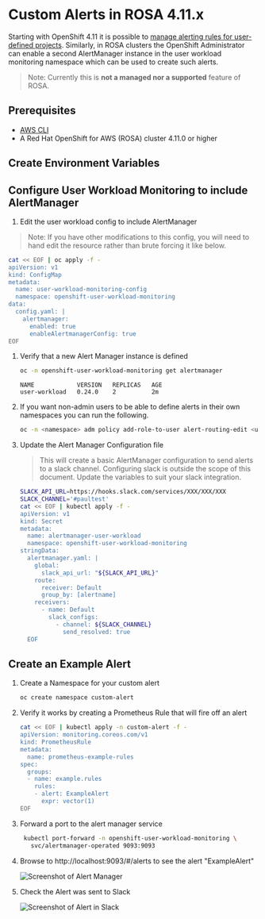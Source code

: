 # Custom Alerts in ROSA 4.11.x

Starting with OpenShift 4.11 it is possible to [manage alerting rules for user-defined projects](https://docs.openshift.com/container-platform/4.11/monitoring/managing-alerts.html#managing-alerting-rules-for-user-defined-projects_managing-alerts). Similarly, in ROSA clusters the OpenShift Administrator can enable a second AlertManager instance in the user workload monitoring namespace which can be used to create such alerts.

> Note: Currently this is **not a managed nor a supported** feature of ROSA.

## Prerequisites

* [AWS CLI](https://docs.aws.amazon.com/cli/latest/userguide/cli-chap-install.html)
* A Red Hat OpenShift for AWS (ROSA) cluster 4.11.0 or higher

## Create Environment Variables

## Configure User Workload Monitoring to include AlertManager

1. Edit the user workload config to include AlertManager

  > Note: If you have other modifications to this config, you will need to hand edit the resource rather than brute forcing it like below.

   ```bash
   cat << EOF | oc apply -f -
   apiVersion: v1
   kind: ConfigMap
   metadata:
     name: user-workload-monitoring-config
     namespace: openshift-user-workload-monitoring
   data:
     config.yaml: |
       alertmanager:
         enabled: true
         enableAlertmanagerConfig: true
   EOF
   ```

1. Verify that a new Alert Manager instance is defined

   ```bash
   oc -n openshift-user-workload-monitoring get alertmanager
   ```

   ```
   NAME            VERSION   REPLICAS   AGE
   user-workload   0.24.0    2          2m
   ```

1. If you want non-admin users to be able to define alerts in their own namespaces you can run the following.

   ```bash
   oc -n <namespace> adm policy add-role-to-user alert-routing-edit <user>
   ```

1. Update the Alert Manager Configuration file

   > This will create a basic AlertManager configuration to send alerts to a slack channel. Configuring slack is outside the scope of this document. Update the variables to suit your slack integration.

   ```bash
   SLACK_API_URL=https://hooks.slack.com/services/XXX/XXX/XXX
   SLACK_CHANNEL='#paultest'
   cat << EOF | kubectl apply -f -
   apiVersion: v1
   kind: Secret
   metadata:
     name: alertmanager-user-workload
     namespace: openshift-user-workload-monitoring
   stringData:
     alertmanager.yaml: |
       global:
         slack_api_url: "${SLACK_API_URL}"
       route:
         receiver: Default
         group_by: [alertname]
       receivers:
         - name: Default
           slack_configs:
             - channel: ${SLACK_CHANNEL}
               send_resolved: true
     EOF
   ```

## Create an Example Alert

1. Create a Namespace for your custom alert

   ```bash
   oc create namespace custom-alert
   ```

1. Verify it works by creating a Prometheus Rule that will fire off an alert

   ```bash
   cat << EOF | kubectl apply -n custom-alert -f -
   apiVersion: monitoring.coreos.com/v1
   kind: PrometheusRule
   metadata:
     name: prometheus-example-rules
   spec:
     groups:
     - name: example.rules
       rules:
       - alert: ExampleAlert
         expr: vector(1)
   EOF
   ```

1. Forward a port to the alert manager service

   ```bash
    kubectl port-forward -n openshift-user-workload-monitoring \
      svc/alertmanager-operated 9093:9093
    ```

1. Browse to http://localhost:9093/#/alerts to see the alert "ExampleAlert"

    ![Screenshot of Alert Manager](./alert-manager.png)

1. Check the Alert was sent to Slack

    ![Screenshot of Alert in Slack](./slack.png)
